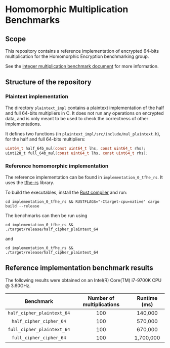 # Homomorphic Multiplication Benchmarks

## Scope

This repository contains a reference implementation of encrypted 64-bits multiplication for the Homomorphic Encryption benchmarking group. 

See the [integer multiplication benchmark document](https://docs.google.com/document/d/1HPHmBfDscTtQAiRGlYV3upykSgK_GOkTg-_Sy41SSAQ/edit?usp=sharing) for more information.

## Structure of the repository

### Plaintext implementation

The directory `plaintext_impl` contains a plaintext implementation of the half and full 64-bits multipliers in C. It does not run any operations on encrypted data, and is only meant to be used to check the correctness of other implementations.

It defines two functions (in `plaintext_impl/src/include/mul_plaintext.h`), for the half and full 64-bits multipliers:

```c
uint64_t half_64b_mul(const uint64_t lhs, const uint64_t rhs);
uint128_t full_64b_mul(const uint64_t lhs, const uint64_t rhs);
```



### Reference homomorphic implementation

The reference implementation can be found in `implementation_0_tfhe_rs`. It uses the [tfhe-rs](https://github.com/zama-ai/tfhe-rs) library.

To build the executables, install the [Rust compiler](https://www.rust-lang.org/) and run:

```
cd implementation_0_tfhe_rs && RUSTFLAGS="-Ctarget-cpu=native" cargo build --release
```

The benchmarks can then be run using

```
cd implementation_0_tfhe_rs && ./target/release/half_cipher_plaintext_64
```

and

```
cd implementation_0_tfhe_rs && ./target/release/half_cipher_plaintext_64
```



## Reference implementation benchmark results

The following results were obtained on an Intel(R) Core(TM) i7-9700K CPU @ 3.60GHz. 

|         Benchmark          | Number of multiplications | Runtime (ms) |
| :------------------------: | :-----------------------: | :----------: |
| `half_cipher_plaintext_64` |            100            |   140,000    |
|  `half_cipher_cipher_64`   |            100            |   570,000    |
| `full_cipher_plaintext_64` |            100            |   670,000    |
|  `full_cipher_cipher_64`   |            100            |  1,700,000   |
